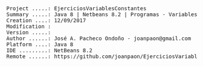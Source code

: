 <pre>
Project .....: EjerciciosVariablesConstantes
Summary .....: Java 8 | Netbeans 8.2 | Programas - Variables/Constantes - Exercises
Creation ....: 12/09/2017
Modification : 
Version .....: 
Author ......: José A. Pacheco Ondoño - joanpaon@gmail.com
Platform ....: Java 8
IDE .........: NetBeans 8.2
Remote ......: https://github.com/joanpaon/EjerciciosVariablesConstantes.git
</pre>
